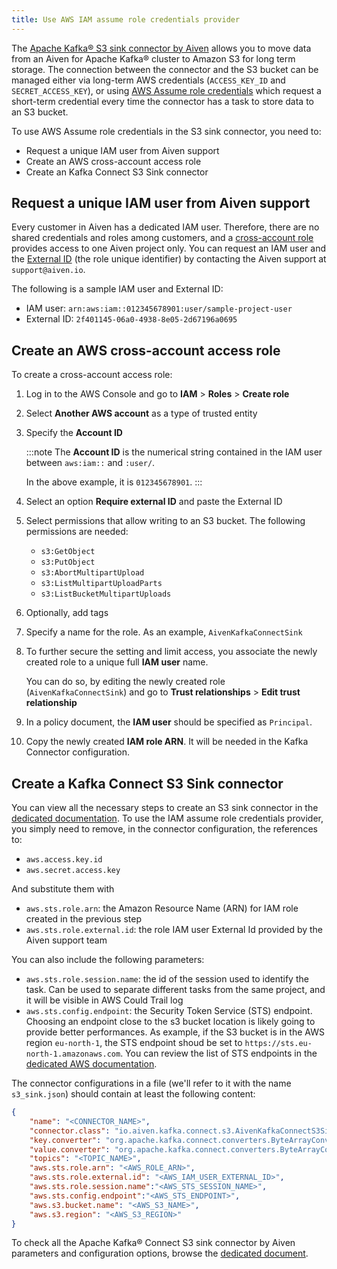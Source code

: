 ```yaml
---
title: Use AWS IAM assume role credentials provider
---
```


The
[Apache Kafka® S3 sink connector by Aiven](s3-sink-connector-aiven) allows you to move data from an Aiven for Apache Kafka®
cluster to Amazon S3 for long term storage. The connection between the
connector and the S3 bucket can be managed either via long-term AWS
credentials (`ACCESS_KEY_ID` and `SECRET_ACCESS_KEY`), or using [AWS
Assume role
credentials](https://docs.aws.amazon.com/sdkref/latest/guide/feature-assume-role-credentials.html)
which request a short-term credential every time the connector has a
task to store data to an S3 bucket.

To use AWS Assume role credentials in the S3 sink connector, you need
to:

-   Request a unique IAM user from Aiven support
-   Create an AWS cross-account access role
-   Create an Kafka Connect S3 Sink connector

## Request a unique IAM user from Aiven support

Every customer in Aiven has a dedicated IAM user. Therefore, there are
no shared credentials and roles among customers, and a [cross-account
role](https://docs.aws.amazon.com/IAM/latest/UserGuide/tutorial_cross-account-with-roles.html)
provides access to one Aiven project only. You can request an IAM user
and the [External
ID](https://docs.aws.amazon.com/IAM/latest/UserGuide/id_roles_create_for-user_externalid.html)
(the role unique identifier) by contacting the Aiven support at
`support@aiven.io`.

The following is a sample IAM user and External ID:

-   IAM user: `arn:aws:iam::012345678901:user/sample-project-user`
-   External ID: `2f401145-06a0-4938-8e05-2d67196a0695`

## Create an AWS cross-account access role

To create a cross-account access role:

1.  Log in to the AWS Console and go to **IAM** > **Roles** >
    **Create role**

2.  Select **Another AWS account** as a type of trusted entity

3.  Specify the **Account ID**

    :::note
    The **Account ID** is the numerical string contained in the IAM user
    between `aws:iam::` and `:user/`.

    In the above example, it is `012345678901`.
    :::

4.  Select an option **Require external ID** and paste the External ID

5.  Select permissions that allow writing to an S3 bucket. The following
    permissions are needed:

    -   `s3:GetObject`
    -   `s3:PutObject`
    -   `s3:AbortMultipartUpload`
    -   `s3:ListMultipartUploadParts`
    -   `s3:ListBucketMultipartUploads`

6.  Optionally, add tags

7.  Specify a name for the role. As an example, `AivenKafkaConnectSink`

8.  To further secure the setting and limit access, you associate the
    newly created role to a unique full **IAM user** name.

    You can do so, by editing the newly created role
    (`AivenKafkaConnectSink`) and go to **Trust relationships** > **Edit trust relationship**

9.  In a policy document, the **IAM user** should be specified as
    `Principal`.

10. Copy the newly created **IAM role ARN**. It will be needed in the
    Kafka Connector configuration.

## Create a Kafka Connect S3 Sink connector

You can view all the necessary steps to create an S3 sink connector in
the
[dedicated documentation](s3-sink-connector-aiven). To use the IAM assume role credentials provider, you simply
need to remove, in the connector configuration, the references to:

-   `aws.access.key.id`
-   `aws.secret.access.key`

And substitute them with

-   `aws.sts.role.arn`: the Amazon Resource Name (ARN) for IAM role
    created in the previous step
-   `aws.sts.role.external.id`: the role IAM user External Id provided
    by the Aiven support team

You can also include the following parameters:

-   `aws.sts.role.session.name`: the id of the session used to identify
    the task. Can be used to separate different tasks from the same
    project, and it will be visible in AWS Could Trail log
-   `aws.sts.config.endpoint`: the Security Token Service (STS)
    endpoint. Choosing an endpoint close to the s3 bucket location is
    likely going to provide better performances. As example, if the S3
    bucket is in the AWS region `eu-north-1`, the STS endpoint shoud be
    set to `https://sts.eu-north-1.amazonaws.com`. You can review the
    list of STS endpoints in the [dedicated AWS
    documentation](https://docs.aws.amazon.com/IAM/latest/UserGuide/id_credentials_temp_enable-regions.html).

The connector configurations in a file (we'll refer to it with the name
`s3_sink.json`) should contain at least the following content:

```json
{
    "name": "<CONNECTOR_NAME>",
    "connector.class": "io.aiven.kafka.connect.s3.AivenKafkaConnectS3SinkConnector",
    "key.converter": "org.apache.kafka.connect.converters.ByteArrayConverter",
    "value.converter": "org.apache.kafka.connect.converters.ByteArrayConverter",
    "topics": "<TOPIC_NAME>",
    "aws.sts.role.arn": "<AWS_ROLE_ARN>",
    "aws.sts.role.external.id": "<AWS_IAM_USER_EXTERNAL_ID>",
    "aws.sts.role.session.name":"<AWS_STS_SESSION_NAME>",
    "aws.sts.config.endpoint":"<AWS_STS_ENDPOINT>",
    "aws.s3.bucket.name": "<AWS_S3_NAME>",
    "aws.s3.region": "<AWS_S3_REGION>"
}
```

To check all the Apache Kafka® Connect S3 sink connector by Aiven
parameters and configuration options, browse the
[dedicated document](s3-sink-connector-aiven).
